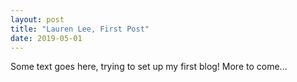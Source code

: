 ```yaml
---
layout: post
title: "Lauren Lee, First Post"
date: 2019-05-01
---
```


Some text goes here, trying to set up my first blog! More to come...
